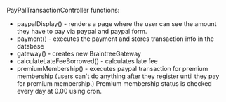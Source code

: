 PayPalTransactionController functions:

- paypalDisplay() - renders a page where the user can see the amount they have to pay via paypal and paypal form.
- payment() - executes the payment and stores transaction info in the database
- gateway() - creates new BraintreeGateway
- calculateLateFeeBorrowed() - calculates late fee
- premiumMembership() - executes paypal transaction for premium membership (users can't do anything after they
register until they pay for premium membership.) Premium membership status is checked every day at 0.00 using cron.
